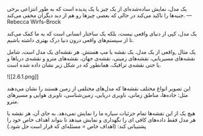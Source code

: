 یک مدل، نمایش ساده‌شده‌ای از یک چیز یا یک پدیده است که به طور انتزاعی برخی جنبه‌ها را تاکید می‌کند در حالی که بعضی چیزها رو هم از دید دیگران مخفی می‌کند.
—Rebecca Wirfs-Brock

یک مدل، کپی از دنیای واقعی نیست، بلکه یک ساختار انسانی است که به ما کمک می‌کند تا از سیستم‌های واقعی درون دنیا درک بهتری داشته باشیم.

یک مثال ,واقعی از یک مدل،  یک نقشه یا مپ هستش. هر نقشه‌ای یک مدل است، شامل نقشه‌های مسیریابی، نقشه‌های زمینی، نقشه‌ی جهان، نقشه‌های مترو و نقشه‌ی دریاها و یا حتی نقشه‌ی ترافیک، همانطور که در شکل زیر نشان داده شده است.

![[2.6.1.png]]

این تصویر انواع مختلف نقشه‌ها که مدل‌های مختلفی از زمین هستند را نشان می‌دهند مثل: جاده‌ها، مناطق زمانی، ناوبری دریایی، زمین‌شناسی، ناوبری هوایی و مسیرهای مترو.

هیچ یک از این نقشه‌ها تمام جزئیات سیاره ما را نمایش نمی‌دهد. به جای آن، هر نقشه یا هر مدل فقط داده‌های کافی ای را نگهداری و نمایش میدهد تا بتواند اهداف خاص خود را پشتیبانی کند: (اهداف خاص = مسئله‌ای که قرار است حل شود.)
